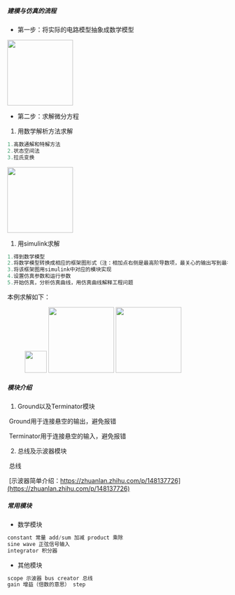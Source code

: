 ##### 建模与仿真的流程
* 第一步：将实际的电路模型抽象成数学模型
<img src="https://files.catbox.moe/yu72ok.png" height=150/>

* 第二步：求解微分方程
1. 用数学解析方法求解
```c
1.高数通解和特解方法
2.状态空间法
3.拉氏变换
```
<img src="https://files.catbox.moe/pkuz00.png" height=150/>

1. 用simulink求解  
```c
1.得到数学模型
2.将数学模型转换成相应的框架图形式（注：相加点右侧是最高阶导数项，最关心的输出写到最右侧，中间是几个积分算子的形式）//和控制系统里的传递函数很相似
3.将该框架图用simulink中对应的模块实现
4.设置仿真参数和运行参数
5.开始仿真，分析仿真曲线，用仿真曲线解释工程问题
```
本例求解如下：

<figure>
<img src="https://files.catbox.moe/9hzehh.png" height=50/>
<img src="https://files.catbox.moe/msi20u.png" height=150/>
<img src="https://files.catbox.moe/maxl8s.png" height=150/>
</figure> 

##### 模块介绍
1. Ground以及Terminator模块
 
 &nbsp;Ground用于连接悬空的输出，避免报错

 &nbsp;Terminator用于连接悬空的输入，避免报错

2. 总线及示波器模块

 &nbsp;总线

 &nbsp;[示波器简单介绍：https://zhuanlan.zhihu.com/p/148137726](https://zhuanlan.zhihu.com/p/148137726)
##### 常用模块
* 数学模块
```c
constant 常量 add/sum 加减 product 乘除
sine wave 正弦信号输入 
integrator 积分器 
```
* 其他模块
```c
scope 示波器 bus creator 总线
gain 增益（倍数的意思） step 
```
